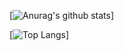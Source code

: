 [![Anurag's github stats](https://github-readme-stats.vercel.app/api?username=felix990302&count_private=true&show_icons=true)]

[![Top Langs](https://github-readme-stats.vercel.app/api/top-langs/?username=felix990302)]

